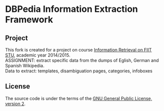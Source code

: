 # DBPedia Information Extraction Framework

## Project

This fork is created for a project on course [Information Retrieval on FIIT STU](http://vi.ikt.ui.sav.sk), academic year 2014/2015.  
ASSIGNMENT: extract specific data from the dumps of Eglish, German and Spanish Wikipedia.  
Data to extract: templates, disambiguation pages, categories, infoboxes


## License

The source code is under the terms of the [GNU General Public License, version 2](http://www.gnu.org/licenses/gpl-2.0.html).

